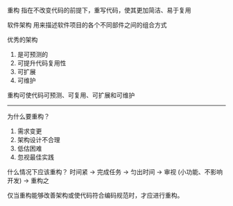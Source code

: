重构
指在不改变代码的前提下，重写代码，使其更加简洁、易于复用

软件架构
用来描述软件项目的各个不同部件之间的组合方式

优秀的架构

1. 是可预测的
2. 可提升代码复用性
3. 可扩展
4. 可维护

重构可使代码可预测、可复用、可扩展和可维护

---

为什么要重构？

1. 需求变更
2. 架构设计不合理
3. 低估困难
4. 忽视最佳实践

什么情况下应该重构？
时间紧 -> 完成任务 -> 匀出时间 -> 审视 (小功能、不影响开发) -> 重构之

仅当重构能够改善架构或使代码符合编码规范时，才应进行重构。


